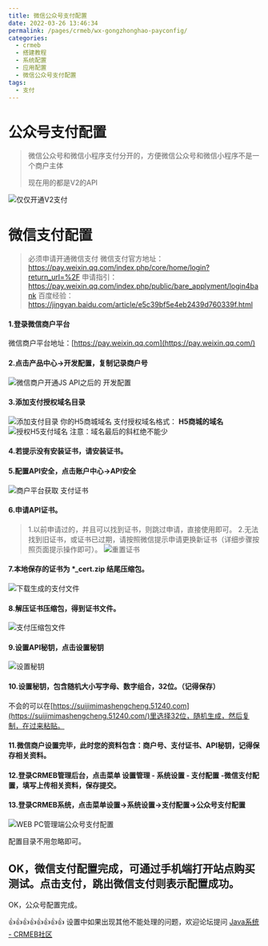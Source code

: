 ```yaml
---
title: 微信公众号支付配置
date: 2022-03-26 13:46:34
permalink: /pages/crmeb/wx-gongzhonghao-payconfig/
categories:
  - crmeb
  - 搭建教程
  - 系统配置
  - 应用配置
  - 微信公众号支付配置
tags:
  - 支付
---
```

# **公众号支付配置**

> 微信公众号和微信小程序支付分开的，方便微信公众号和微信小程序不是一个商户主体
>
> 现在用的都是V2的API

![仅仅开通V2支付](http://fastly.jsdelivr.net/gh/xbdazz/mypic/img/202203302017795.png)

# 微信支付配置

> 必须申请开通微信支付
> 微信支付官方地址：https://pay.weixin.qq.com/index.php/core/home/login?return_url=%2F
> 申请指引：https://pay.weixin.qq.com/index.php/public/bare_applyment/login4bank
> 百度经验：https://jingyan.baidu.com/article/e5c39bf5e4eb2439d760339f.html

#### 1.登录微信商户平台

微信商户平台地址：[https://pay.weixin.qq.com](https://pay.weixin.qq.com/)

#### 2.点击**产品中心→开发配置**，复制记录**商户号**

![微信商户开通JS API之后的 开发配置](http://fastly.jsdelivr.net/gh/xbdazz/mypic/img/202203301217600.png)

#### 3.添加支付授权域名目录

![添加支付目录 你的H5商城域名](http://fastly.jsdelivr.net/gh/xbdazz/mypic/img/202203301218444.png)
支付授权域名格式： **H5商城的域名**
![授权H5支付域名](http://fastly.jsdelivr.net/gh/xbdazz/mypic/img/202203301218771.png)
注意：域名最后的斜杠绝不能少

#### 4.若提示没有安装证书，请安装证书。

#### 5.配置API安全，点击**账户中心→API安全**

![商户平台获取 支付证书](http://fastly.jsdelivr.net/gh/xbdazz/mypic/img/202203301220283.png)

#### 6.申请API证书。

> 1.以前申请过的，并且可以找到证书，则跳过申请，直接使用即可。
> 2.无法找到旧证书，或证书已过期，请按照微信提示申请更换新证书（详细步骤按照页面提示操作即可）。
> ![重置证书](http://fastly.jsdelivr.net/gh/xbdazz/mypic/img/202203301221371.png)

#### 7.本地保存的证书为 *_cert.zip 结尾压缩包。

![下载生成的支付文件](http://fastly.jsdelivr.net/gh/xbdazz/mypic/img/202203301224903.png)

#### 8.**解压**证书压缩包，得到证书文件。

![支付压缩包文件](http://fastly.jsdelivr.net/gh/xbdazz/mypic/img/202203301224802.png)

#### 9.**设置API秘钥**，点击设置秘钥

![设置秘钥](http://fastly.jsdelivr.net/gh/xbdazz/mypic/img/202203301225699.png)

#### 10.设置秘钥，包含随机大小写字母、数字组合，32位。（记得保存）

不会的可以在[https://suijimimashengcheng.51240.com](https://suijimimashengcheng.51240.com/)里选择32位，随机生成，然后复制，在过来粘贴。

#### 11.微信商户设置完毕，此时您的资料包含：商户号、支付证书、API秘钥，记得保存相关资料。

#### 12.登录CRMEB管理后台，点击菜单 设置管理 - 系统设置 - 支付配置 -微信支付配置，填写上传相关资料，保存提交。

#### 13.登录CRMEB系统，点击菜单**设置→系统设置→支付配置→公众号支付配置**

![WEB PC管理端公众号支付配置](http://fastly.jsdelivr.net/gh/xbdazz/mypic/img/202203301230464.png)

配置目录不用忽略即可。

## OK，微信支付配置完成，可通过手机端打开站点购买测试。点击支付，跳出微信支付则表示配置成功。

OK，公众号配置完成。

👍👍👍👍👍👍👍👍 设置中如果出现其他不能处理的问题，欢迎论坛提问 [Java系统 - CRMEB社区](https://q.crmeb.com/?categoryId=122&sequence=0)